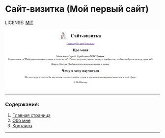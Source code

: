 # **Сайт-визитка (Мой первый сайт)**

LICENSE: [MIT](/license.md)

![Logo](/images/Logo.jpg)

---
### Содержание:
1. [Главная страница](/HTML/index.html)
2. [Обо мне](/HTML/about.html)
3. [Контакты](/HTML/contacts.html)

---
